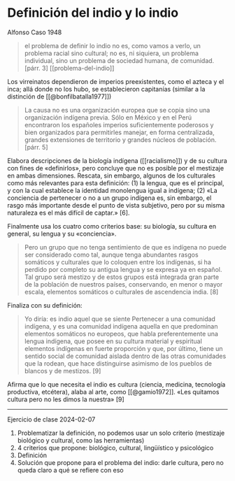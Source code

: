 # Definición del indio y lo indio
Alfonso Caso 1948

>el problema de definir lo indio no es, como vamos a verlo, un problema racial sino cultural; no es, ni siquiera, un problema individual, sino un problema de sociedad humana, de comunidad. [párr. 3] [[problema-del-indio]]

Los virreinatos dependieron de imperios preexistentes, como el azteca y el inca; allá donde no los hubo, se establecieron capitanías (similar a la distinción de [[@bonfilbatalla1977]])

>La causa no es una organización europea que se copia sino una organización indígena previa. Sólo en México y en el Perú encontraron los españoles imperios suficientemente poderosos y bien organizados para permitirles manejar, en forma centralizada, grandes extensiones de territorio y grandes núcleos de población. [párr. 5]

Elabora descripciones de la biología indígena ([[racialismo]]) y de su cultura con fines de «definirlos», pero concluye que no es posible por el mestizaje en ambas dimensiones. Rescata, sin embargo, algunos de los culturales como más relevantes para esta definición: (1) la lengua, que es el principal, y con la cual establece la identidad monolengua igual a indígena; (2) «La conciencia de pertenecer o no a un grupo indígena es, sin embargo, el rasgo más importante desde el punto de vista subjetivo, pero por su misma naturaleza es el más difícil de captar.» [6].

Finalmente usa los cuatro como criterios base: su biología, su cultura en general, su lengua y su «conciencia».

>Pero un grupo que no tenga sentimiento de que es indígena no puede ser considerado como tal, aunque tenga abundantes rasgos somáticos y culturales que lo coloquen entre los indígenas, si ha perdido por completo su antigua lengua y se expresa ya en español. Tal grupo será mestizo y de estos grupos está integrada gran parte de la población de nuestros países, conservando, en menor o mayor escala, elementos somáticos o culturales de ascendencia india. [8]

Finaliza con su definición:

>Yo diría: es indio aquel que se siente Pertenecer a una comunidad indígena, y es una comunidad indígena aquella en que predominan elementos somáticos no europeos, que habla preferentemente una lengua indígena, que posee en su cultura material y espiritual elementos indígenas en fuerte proporción y que, por último, tiene un sentido social de comunidad aislada dentro de las otras comunidades que la rodean, que hace distinguirse asimismo de los pueblos de blancos y de mestizos. [9]

Afirma que lo que necesita el indio es cultura (ciencia, medicina, tecnología productiva, etcétera), alaba al arte, como [[@gamio1972]]. «Les quitamos cultura pero no les dimos la nuestra» [9]

---
Ejercicio de clase 2024-02-07

1. Problematizar la definición, no podemos usar un solo criterio (mestizaje biológico y cultural, como las herramientas)
2. 4 criterios que propone: biológico, cultural, lingüístico y psicológico
3. Definición
4. Solución que propone para el problema del indio: darle cultura, pero no queda claro a qué se refiere con eso
